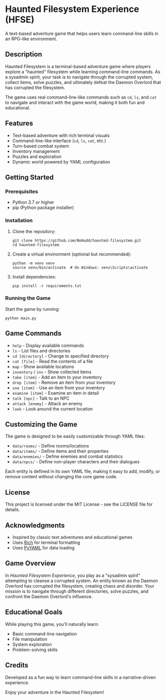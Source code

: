 # Haunted Filesystem Experience (HFSE)

A text-based adventure game that helps users learn command-line skills in an RPG-like environment.

## Description

Haunted Filesystem is a terminal-based adventure game where players explore a "haunted" filesystem while learning command-line commands. As a sysadmin spirit, your task is to navigate through the corrupted system, collect items, solve puzzles, and ultimately defeat the Daemon Overlord that has corrupted the filesystem.

The game uses real command-line-like commands such as `cd`, `ls`, and `cat` to navigate and interact with the game world, making it both fun and educational.

## Features

- Text-based adventure with rich terminal visuals
- Command-line-like interface (`cd`, `ls`, `cat`, etc.)
- Turn-based combat system
- Inventory management
- Puzzles and exploration
- Dynamic world powered by YAML configuration

## Getting Started

### Prerequisites

- Python 3.7 or higher
- pip (Python package installer)

### Installation

1. Clone the repository:
   ```
   git clone https://github.com/NoHudd/haunted-filesystem.git
   cd haunted-filesystem
   ```

2. Create a virtual environment (optional but recommended):
   ```
   python -m venv venv
   source venv/bin/activate  # On Windows: venv\Scripts\activate
   ```

3. Install dependencies:
   ```
   pip install -r requirements.txt
   ```

### Running the Game

Start the game by running:
```
python main.py
```

## Game Commands

- `help` - Display available commands
- `ls` - List files and directories
- `cd [directory]` - Change to specified directory
- `cat [file]` - Read the contents of a file
- `map` - Show available locations
- `inventory` / `inv` - Show collected items
- `take [item]` - Add an item to your inventory
- `drop [item]` - Remove an item from your inventory
- `use [item]` - Use an item from your inventory
- `examine [item]` - Examine an item in detail
- `talk [npc]` - Talk to an NPC
- `attack [enemy]` - Attack an enemy
- `look` - Look around the current location

## Customizing the Game

The game is designed to be easily customizable through YAML files:

- `data/rooms/` - Define rooms/locations
- `data/items/` - Define items and their properties
- `data/enemies/` - Define enemies and combat statistics
- `data/npcs/` - Define non-player characters and their dialogues

Each entity is defined in its own YAML file, making it easy to add, modify, or remove content without changing the core game code.

## License

This project is licensed under the MIT License - see the LICENSE file for details.

## Acknowledgments

- Inspired by classic text adventures and educational games
- Uses [Rich](https://github.com/Textualize/rich) for terminal formatting
- Uses [PyYAML](https://pyyaml.org/) for data loading

## Game Overview

In *Haunted Filesystem Experience*, you play as a "sysadmin spirit" attempting to cleanse a corrupted system. An entity known as the Daemon Overlord has corrupted the filesystem, creating chaos and disorder. Your mission is to navigate through different directories, solve puzzles, and confront the Daemon Overlord's influence.

## Educational Goals

While playing this game, you'll naturally learn:

- Basic command-line navigation
- File manipulation
- System exploration
- Problem-solving skills

## Credits

Developed as a fun way to learn command-line skills in a narrative-driven experience.

Enjoy your adventure in the Haunted Filesystem! 

